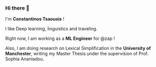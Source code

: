 ### Hi there 👋

I'm **Constantinos Tsaousis** !

I like Deep learning, linguistics and traveling.

Right now, I am working as a **ML Engineer** for @zap !

 Also, I am doing research on Lexical Simplification in the **University of Manchester**, writing my Master Thesis under the supervision of Prof. Sophia Ananiadou.



 

